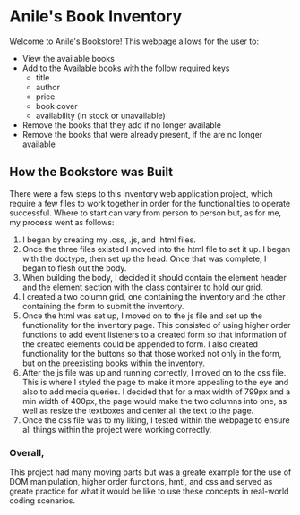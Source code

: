 # Anile's Book Inventory

Welcome to Anile's Bookstore! This webpage allows for the user to:
* View the available books
* Add to the Available books with the follow required keys
    * title
    * author
    * price
    * book cover
    * availability (in stock or unavailable)
* Remove the books that they add if no longer available
* Remove the books that were already present, if the are no longer available

## How the Bookstore was Built

There were a few steps to this inventory web application project, which require a few files to work together in order for the functionalities to operate successful. Where to start can vary from person to person but, as for me, my process went as follows:
1. I began by creating my .css, .js, and .html files.
2. Once the three files existed I moved into the html file to set it up. I began with the doctype, then set up the head. Once that was complete, I began to flesh out the body.
3. When building the body, I decided it should contain the element header and the element section with the class container to hold our grid.
4. I created a two column grid, one containing the inventory and the other containing the form to submit the inventory.
5. Once the html was set up, I moved on to the js file and set up the functionality for the inventory page. This consisted of using higher order functions to add event listeners to a created form so that information of the created elements could be appended to form. I also created functionality for the buttons so that those worked not only in the form, but on the preexisting books within the inventory.
6. After the js file was up and running correctly, I moved on to the css file. This is where I styled the page to make it more appealing to the eye and also to add media queries. I decided that for a max width of 799px and a min width of 400px, the page would make the two columns into one, as well as resize the textboxes and center all the text to the page.
7. Once the css file was to my liking, I tested within the webpage to ensure all things within the project were working correctly.

### Overall,
This project had many moving parts but was a greate example for the use of DOM manipulation, higher order functions, hmtl, and css and served as greate practice for what it would be like to use these concepts in real-world coding scenarios.
